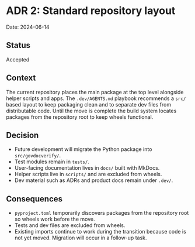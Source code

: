 # ADR 2: Standard repository layout

Date: 2024-06-14

## Status
Accepted

## Context
The current repository places the main package at the top level alongside helper
scripts and apps. The `.dev/AGENTS.md` playbook recommends a `src/` based layout
to keep packaging clean and to separate dev files from distributable code. Until
the move is complete the build system locates packages from the repository root
to keep wheels functional.

## Decision
- Future development will migrate the Python package into `src/govdocverify/`.
- Test modules remain in `tests/`.
- User-facing documentation lives in `docs/` built with MkDocs.
- Helper scripts live in `scripts/` and are excluded from wheels.
- Dev material such as ADRs and product docs remain under `.dev/`.

## Consequences
- `pyproject.toml` temporarily discovers packages from the repository root so wheels work before the move.
- Tests and dev files are excluded from wheels.
- Existing imports continue to work during the transition because code is not yet moved. Migration will occur in a follow-up task.
